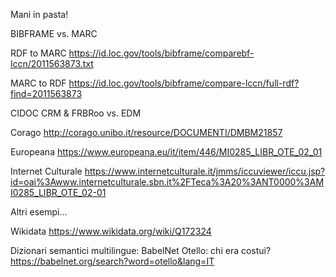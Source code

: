 Mani in pasta!

BIBFRAME vs. MARC

RDF to MARC
https://id.loc.gov/tools/bibframe/comparebf-lccn/2011563873.txt

MARC to RDF
https://id.loc.gov/tools/bibframe/compare-lccn/full-rdf?find=2011563873


CIDOC CRM & FRBRoo vs. EDM

Corago
http://corago.unibo.it/resource/DOCUMENTI/DMBM21857


Europeana
https://www.europeana.eu/it/item/446/MI0285_LIBR_OTE_02_01


Internet Culturale
https://www.internetculturale.it/jmms/iccuviewer/iccu.jsp?id=oai%3Awww.internetculturale.sbn.it%2FTeca%3A20%3ANT0000%3AMI0285_LIBR_OTE_02-01


Altri esempi…

Wikidata
https://www.wikidata.org/wiki/Q172324


Dizionari semantici multilingue: BabelNet
Otello: chi era costui?
https://babelnet.org/search?word=otello&lang=IT

